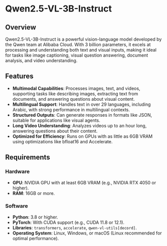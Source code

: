 # Qwen2.5-VL-3B-Instruct

## Overview
Qwen2.5-VL-3B-Instruct is a powerful vision-language model developed by the Qwen team at Alibaba Cloud. With 3 billion parameters, it excels at processing and understanding both text and visual inputs, making it ideal for tasks like image captioning, visual question answering, document analysis, and video understanding.

## Features
- **Multimodal Capabilities**: Processes images, text, and videos, supporting tasks like describing images, extracting text from documents, and answering questions about visual content.
- **Multilingual Support**: Handles text in over 29 languages, including Arabic, with strong performance in multilingual contexts.
- **Structured Outputs**: Can generate responses in formats like JSON, suitable for applications like visual agents.
- **Long Video Understanding**: Analyzes videos up to an hour long, answering questions about their content.
- **Optimized for Efficiency**: Runs on GPUs with as little as 6GB VRAM using optimizations like bfloat16 and Accelerate.

## Requirements
### Hardware
- **GPU**: NVIDIA GPU with at least 6GB VRAM (e.g., NVIDIA RTX 4050 or higher).
- **RAM**: 16GB or more.

### Software
- **Python**: 3.8 or higher.
- **PyTorch**: With CUDA support (e.g., CUDA 11.8 or 12.1).
- **Libraries**: `transformers`, `accelerate`, `qwen-vl-utils[decord]`.
- **Operating System**: Linux, Windows, or macOS (Linux recommended for optimal performance).
